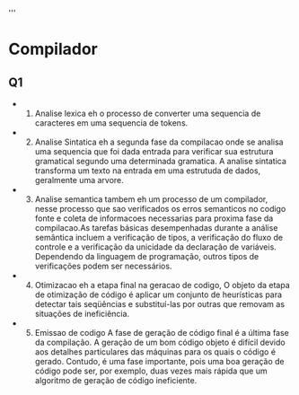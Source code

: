 '''
# Compilador
## Q1
- 1) Analise lexica 
    eh o processo de converter uma sequencia de caracteres em uma sequencia de tokens.
    
- 2) Analise Sintatica 
        eh a segunda fase da compilacao onde se analisa uma sequencia que foi dada entrada para verificar sua estrutura gramatical segundo uma determinada
    gramatica. A analise sintatica transforma um texto na entrada em uma estrutuda de dados, geralmente uma arvore.
    
- 3) Analise semantica 
        tambem eh um processo de um compilador, nesse processo que sao verificados os erros semanticos no codigo fonte e coleta de informacoes necessarias
    para proxima fase da compilacao.As tarefas básicas desempenhadas durante a análise semântica incluem a verificação de tipos, a verificação do fluxo de controle e a 
    verificação da unicidade da declaração de variáveis. Dependendo da linguagem de programação, outros tipos de verificações podem ser necessários. 
    
- 4) Otimizacao 
        eh a etapa final na geracao de codigo, O objeto da etapa de otimização de código é aplicar um conjunto de heurísticas para detectar tais seqüências e 
    substituí-las por outras que removam as situações de ineficiência. 

- 5) Emissao de codigo 
        A fase de geração de código final é a última fase da compilação. A geração de um bom código objeto é difícil devido aos detalhes particulares das máquinas para os quais o código é gerado. Contudo, é uma fase importante, pois uma boa geração de código pode ser, por exemplo, duas vezes mais rápida que um algoritmo de geração de código ineficiente.
